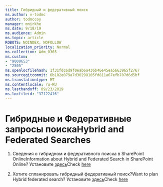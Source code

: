 ```yaml
---
title: Гибридный и федеративный поиск
ms.author: v-todmc
author: todmccoy
manager: mnirkhe
ms.date: 9/18/19
ms.audience: Admin
ms.topic: article
ROBOTS: NOINDEX, NOFOLLOW
localization_priority: Normal
ms.collection: Adm_O365
ms.custom:
- "9000653"
- "2505"
ms.openlocfilehash: 1f31fdc6d9f0eab6a436b46e45ea5663965f2767
ms.sourcegitcommit: 6b102e079a7d30298105fd811a67efb707d6d5bf
ms.translationtype: MT
ms.contentlocale: ru-RU
ms.lasthandoff: 09/23/2019
ms.locfileid: "37122416"
---
```

# <a name="hybrid-and-federated-searches"></a><span data-ttu-id="8bda1-102">Гибридные и Федеративные запросы поиска</span><span class="sxs-lookup"><span data-stu-id="8bda1-102">Hybrid and Federated Searches</span></span> 

1. <span data-ttu-id="8bda1-103">Сведения о гибридном и федеративного поиска в SharePoint Online</span><span class="sxs-lookup"><span data-stu-id="8bda1-103">Information about Hybrid and Federated Search in SharePoint Online?</span></span>
    <span data-ttu-id="8bda1-104">Установите [здесь](https://docs.microsoft.com/sharepoint/hybrid/hybrid-search-in-sharepoint)</span><span class="sxs-lookup"><span data-stu-id="8bda1-104">Check [here](https://docs.microsoft.com/sharepoint/hybrid/hybrid-search-in-sharepoint)</span></span>

2. <span data-ttu-id="8bda1-105">Хотите спланировать гибридный федеративный поиск?</span><span class="sxs-lookup"><span data-stu-id="8bda1-105">Want to plan Hybrid federated search?</span></span>
    <span data-ttu-id="8bda1-106">Установите [здесь](https://docs.microsoft.com/sharepoint/hybrid/plan-hybrid-federated-search)</span><span class="sxs-lookup"><span data-stu-id="8bda1-106">Check [here](https://docs.microsoft.com/sharepoint/hybrid/plan-hybrid-federated-search)</span></span>